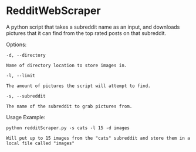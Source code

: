 # RedditWebScraper
A python script that takes a subreddit name as an input, and downloads pictures that it can find from the top rated posts on that subreddit.


Options:


    -d, --directory
  
    Name of directory location to store images in.
    
    -l, --limit
  
    The amount of pictures the script will attempt to find.
    
    -s, --subreddit
  
    The name of the subreddit to grab pictures from.


 Usage Example:
 
    python redditScraper.py -s cats -l 15 -d images
  
    Will put up to 15 images from the "cats" subreddit and store them in a local file called "images"
